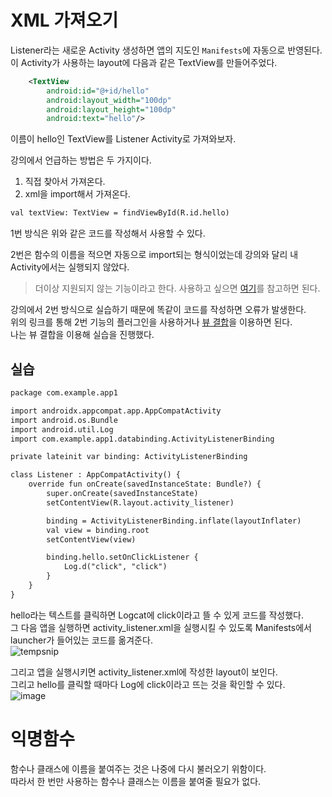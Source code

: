 # XML 가져오기

Listener라는 새로운 Activity 생성하면 앱의 지도인 `Manifests`에 자동으로 반영된다.  
이 Activity가 사용하는 layout에 다음과 같은 TextView를 만들어주었다.

```xml
    <TextView
        android:id="@+id/hello"
        android:layout_width="100dp"
        android:layout_height="100dp"
        android:text="hello"/>
```
이름이 hello인 TextView를 Listener Activity로 가져와보자. 

강의에서 언급하는 방법은 두 가지이다.
1) 직접 찾아서 가져온다.
2) xml을 import해서 가져온다.

```xml
val textView: TextView = findViewById(R.id.hello)
```
1번 방식은 위와 같은 코드를 작성해서 사용할 수 있다.

2번은 함수의 이름을 적으면 자동으로 import되는 형식이었는데 강의와 달리 내 Activity에서는 실행되지 않았다.
> 더이상 지원되지 않는 기능이라고 한다. 사용하고 싶으면 [여기](https://blog.naver.com/oklmg/222154501486)를 참고하면 된다.

강의에서 2번 방식으로 실습하기 때문에 똑같이 코드를 작성하면 오류가 발생한다.  
위의 링크를 통해 2번 기능의 플러그인을 사용하거나 [뷰 결합](https://sudaltokki.tistory.com/9)을 이용하면 된다.  
나는 뷰 결합을 이용해 실습을 진행했다.  

## 실습
```xml
package com.example.app1

import androidx.appcompat.app.AppCompatActivity
import android.os.Bundle
import android.util.Log
import com.example.app1.databinding.ActivityListenerBinding

private lateinit var binding: ActivityListenerBinding

class Listener : AppCompatActivity() {
    override fun onCreate(savedInstanceState: Bundle?) {
        super.onCreate(savedInstanceState)
        setContentView(R.layout.activity_listener)

        binding = ActivityListenerBinding.inflate(layoutInflater)
        val view = binding.root
        setContentView(view)

        binding.hello.setOnClickListener {
            Log.d("click", "click")
        }
    }
}
```
hello라는 텍스트를 클릭하면 Logcat에 click이라고 뜰 수 있게 코드를 작성했다.   
그 다음 앱을 실행하면 activity_listener.xml을 실행시킬 수 있도록 Manifests에서 launcher가 들어있는 코드를 옮겨준다.  
![tempsnip](https://user-images.githubusercontent.com/86659995/130360043-0027eb62-e2ed-4a37-bd72-d12f064c4c3a.png)

그리고 앱을 실행시키면 activity_listener.xml에 작성한 layout이 보인다.  
그리고 hello를 클릭할 때마다 Log에 click이라고 뜨는 것을 확인할 수 있다.  
![image](https://user-images.githubusercontent.com/86659995/130359952-62205a46-6016-4adf-8372-6ff53c0f5cfd.png)

# 익명함수
함수나 클래스에 이름을 붙여주는 것은 나중에 다시 불러오기 위함이다.  
따라서 한 번만 사용하는 함수나 클래스는 이름을 붙여줄 필요가 없다.  
